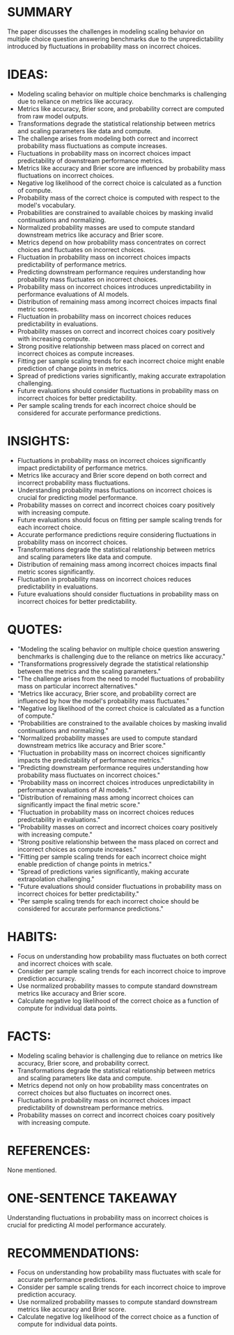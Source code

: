 # SUMMARY
The paper discusses the challenges in modeling scaling behavior on multiple choice question answering benchmarks due to the unpredictability introduced by fluctuations in probability mass on incorrect choices.

# IDEAS:
- Modeling scaling behavior on multiple choice benchmarks is challenging due to reliance on metrics like accuracy.
- Metrics like accuracy, Brier score, and probability correct are computed from raw model outputs.
- Transformations degrade the statistical relationship between metrics and scaling parameters like data and compute.
- The challenge arises from modeling both correct and incorrect probability mass fluctuations as compute increases.
- Fluctuations in probability mass on incorrect choices impact predictability of downstream performance metrics.
- Metrics like accuracy and Brier score are influenced by probability mass fluctuations on incorrect choices.
- Negative log likelihood of the correct choice is calculated as a function of compute.
- Probability mass of the correct choice is computed with respect to the model's vocabulary.
- Probabilities are constrained to available choices by masking invalid continuations and normalizing.
- Normalized probability masses are used to compute standard downstream metrics like accuracy and Brier score.
- Metrics depend on how probability mass concentrates on correct choices and fluctuates on incorrect choices.
- Fluctuation in probability mass on incorrect choices impacts predictability of performance metrics.
- Predicting downstream performance requires understanding how probability mass fluctuates on incorrect choices.
- Probability mass on incorrect choices introduces unpredictability in performance evaluations of AI models.
- Distribution of remaining mass among incorrect choices impacts final metric scores.
- Fluctuation in probability mass on incorrect choices reduces predictability in evaluations.
- Probability masses on correct and incorrect choices coary positively with increasing compute.
- Strong positive relationship between mass placed on correct and incorrect choices as compute increases.
- Fitting per sample scaling trends for each incorrect choice might enable prediction of change points in metrics.
- Spread of predictions varies significantly, making accurate extrapolation challenging.
- Future evaluations should consider fluctuations in probability mass on incorrect choices for better predictability.
- Per sample scaling trends for each incorrect choice should be considered for accurate performance predictions.

# INSIGHTS:
- Fluctuations in probability mass on incorrect choices significantly impact predictability of performance metrics.
- Metrics like accuracy and Brier score depend on both correct and incorrect probability mass fluctuations.
- Understanding probability mass fluctuations on incorrect choices is crucial for predicting model performance.
- Probability masses on correct and incorrect choices coary positively with increasing compute.
- Future evaluations should focus on fitting per sample scaling trends for each incorrect choice.
- Accurate performance predictions require considering fluctuations in probability mass on incorrect choices.
- Transformations degrade the statistical relationship between metrics and scaling parameters like data and compute.
- Distribution of remaining mass among incorrect choices impacts final metric scores significantly.
- Fluctuation in probability mass on incorrect choices reduces predictability in evaluations.
- Future evaluations should consider fluctuations in probability mass on incorrect choices for better predictability.

# QUOTES:
- "Modeling the scaling behavior on multiple choice question answering benchmarks is challenging due to the reliance on metrics like accuracy."
- "Transformations progressively degrade the statistical relationship between the metrics and the scaling parameters."
- "The challenge arises from the need to model fluctuations of probability mass on particular incorrect alternatives."
- "Metrics like accuracy, Brier score, and probability correct are influenced by how the model's probability mass fluctuates."
- "Negative log likelihood of the correct choice is calculated as a function of compute."
- "Probabilities are constrained to the available choices by masking invalid continuations and normalizing."
- "Normalized probability masses are used to compute standard downstream metrics like accuracy and Brier score."
- "Fluctuation in probability mass on incorrect choices significantly impacts the predictability of performance metrics."
- "Predicting downstream performance requires understanding how probability mass fluctuates on incorrect choices."
- "Probability mass on incorrect choices introduces unpredictability in performance evaluations of AI models."
- "Distribution of remaining mass among incorrect choices can significantly impact the final metric score."
- "Fluctuation in probability mass on incorrect choices reduces predictability in evaluations."
- "Probability masses on correct and incorrect choices coary positively with increasing compute."
- "Strong positive relationship between the mass placed on correct and incorrect choices as compute increases."
- "Fitting per sample scaling trends for each incorrect choice might enable prediction of change points in metrics."
- "Spread of predictions varies significantly, making accurate extrapolation challenging."
- "Future evaluations should consider fluctuations in probability mass on incorrect choices for better predictability."
- "Per sample scaling trends for each incorrect choice should be considered for accurate performance predictions."

# HABITS:
- Focus on understanding how probability mass fluctuates on both correct and incorrect choices with scale.
- Consider per sample scaling trends for each incorrect choice to improve prediction accuracy.
- Use normalized probability masses to compute standard downstream metrics like accuracy and Brier score.
- Calculate negative log likelihood of the correct choice as a function of compute for individual data points.

# FACTS:
- Modeling scaling behavior is challenging due to reliance on metrics like accuracy, Brier score, and probability correct.
- Transformations degrade the statistical relationship between metrics and scaling parameters like data and compute.
- Metrics depend not only on how probability mass concentrates on correct choices but also fluctuates on incorrect ones.
- Fluctuations in probability mass on incorrect choices impact predictability of downstream performance metrics.
- Probability masses on correct and incorrect choices coary positively with increasing compute.

# REFERENCES:
None mentioned.

# ONE-SENTENCE TAKEAWAY
Understanding fluctuations in probability mass on incorrect choices is crucial for predicting AI model performance accurately.

# RECOMMENDATIONS:
- Focus on understanding how probability mass fluctuates with scale for accurate performance predictions.
- Consider per sample scaling trends for each incorrect choice to improve prediction accuracy.
- Use normalized probability masses to compute standard downstream metrics like accuracy and Brier score.
- Calculate negative log likelihood of the correct choice as a function of compute for individual data points.